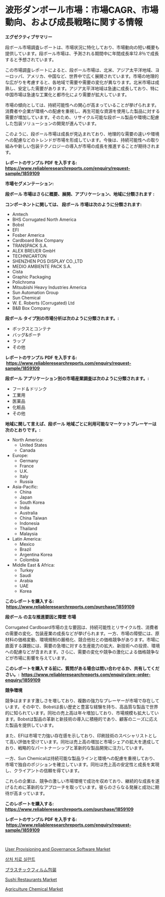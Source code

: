 <p><h1>波形ダンボール市場：市場CAGR、市場動向、および成長戦略に関する情報</h1></p><p><strong>エグゼクティブサマリー</strong></p>
<p><p>段ボール市場調査レポートは、市場状況に特化しており、市場動向の短い概要も提供しています。段ボール市場は、予測される期間中に年間成長率12.8％で成長すると予想されています。</p><p>この市場調査レポートによると、段ボール市場は、北米、アジア太平洋地域、ヨーロッパ、アメリカ、中国など、世界中で広く展開されています。市場の地理的な広がりを考慮すると、各地域で需要や需要の変化が異なります。北米市場は成熟し、安定した需要があります。アジア太平洋地域は急速に成長しており、特に中国市場は急速な工業化と都市化により需要が拡大しています。</p><p>市場の傾向としては、持続可能性への関心が高まっていることが挙げられます。消費者や企業が環境への配慮を重視し、再生可能な資源を使用した製品に対する需要が増加しています。そのため、リサイクル可能な段ボール製品や環境に配慮した包装ソリューションの開発が進んでいます。</p><p>このように、段ボール市場は成長が見込まれており、地理的な需要の違いや環境への配慮などのトレンドが市場を形成しています。今後は、持続可能性への取り組みや新しい包装テクノロジーの導入が市場の成長を推進することが期待されます。</p></p>
<p><strong>レポートのサンプル PDF を入手する: <a href="https://www.reliableresearchreports.com/enquiry/request-sample/1859109">https://www.reliableresearchreports.com/enquiry/request-sample/1859109</a></strong></p>
<p><strong>市場セグメンテーション:</strong></p>
<p><strong> 段ボール 市場はさらに概要、展開、アプリケーション、地域に分類されます :</strong></p>
<p><strong>コンポーネントに関しては、 段ボール 市場は次のように分類されます: &nbsp;</strong></p>
<p><ul><li>Amtech</li><li>BHS Corrugated North America</li><li>Bobst</li><li>EFI</li><li>Fosber America</li><li>Cardboard Box Company</li><li>TRANSPACK S.A.</li><li>ALEX BREUER GmbH</li><li>TECHNICARTON</li><li>SHENZHEN POS DISPLAY CO.,LTD</li><li>MEDIO AMBIENTE PACK S.A.</li><li>Cista</li><li>Graphic Packaging</li><li>Polichroma</li><li>Mitsubishi Heavy Industries America</li><li>Sun Automation Group</li><li>Sun Chemical</li><li>W. E. Roberts (Corrugated) Ltd</li><li>B&B Box Company</li></ul></p>
<p><strong> 段ボール タイプ別の市場分析は次のように分類されます。:</strong></p>
<p><ul><li>ボックスとコンテナ</li><li>バッグ&ポーチ</li><li>ラップ</li><li>その他</li></ul></p>
<p><strong>レポートのサンプル PDF を入手する: &nbsp;<a href="https://www.reliableresearchreports.com/enquiry/request-sample/1859109">https://www.reliableresearchreports.com/enquiry/request-sample/1859109</a></strong></p>
<p><strong> 段ボール アプリケーション別の市場産業調査は次のように分類されます。:</strong></p>
<p><ul><li>フード＆ドリンク</li><li>工業用</li><li>医薬品</li><li>化粧品</li><li>その他</li></ul></p>
<p><strong>地域に関して言えば、段ボール 地域ごとに利用可能なマーケットプレーヤーは次のとおりです。:</strong></p>
<p><ul>
    <li>
        North America:
        <ul>
            <li>United States</li>
            <li>Canada</li>
        </ul>
    </li>
    <li>
        Europe:
        <ul>
            <li>Germany</li>
            <li>France</li>
            <li>U.K.</li>
            <li>Italy</li>
            <li>Russia</li>
        </ul>
    </li>
    <li>
        Asia-Pacific:
        <ul>
            <li>China</li>
            <li>Japan</li>
            <li>South Korea</li>
            <li>India</li>
            <li>Australia</li>
            <li>China Taiwan</li>
            <li>Indonesia</li>
            <li>Thailand</li>
            <li>Malaysia</li>
        </ul>
    </li>
    <li>
        Latin America:
        <ul>
            <li>Mexico</li>
            <li>Brazil</li>
            <li>Argentina Korea</li>
            <li>Colombia</li>
        </ul>
    </li>
    <li>
        Middle East & Africa:
        <ul>
            <li>Turkey</li>
            <li>Saudi</li>
            <li>Arabia</li>
            <li>UAE</li>
            <li>Korea</li>
        </ul>
    </li>
    </ul></p>
<p><strong>このレポートを購入する: &nbsp;<a href="https://www.reliableresearchreports.com/purchase/1859109">https://www.reliableresearchreports.com/purchase/1859109</a></strong></p>
<p><strong>段ボール の主な推進要因と障壁 市場</strong></p>
<p><p>Corrugated Cardboard市場の主な要因は、持続可能性とリサイクル性、消費者の需要の変化、包装産業の成長などが挙げられます。一方、市場の障壁には、原材料の価格変動、環境規制の厳格化、競合他社との価格競争があります。市場に直面する課題には、需要の急増に対する生産能力の拡大、新技術への投資、環境への配慮などが含まれます。さらに、需要の変化や競争の激化による価格競争などが市場に影響を与えています。</p></p>
<p><strong>このレポートを購入する前に、質問がある場合は問い合わせるか、共有してください。:&nbsp; <a href="https://www.reliableresearchreports.com/enquiry/pre-order-enquiry/1859109">https://www.reliableresearchreports.com/enquiry/pre-order-enquiry/1859109</a></strong></p>
<p><strong>競争環境</strong></p>
<p><p>競争はますます激しさを増しており、複数の強力なプレーヤーが市場で存在しています。その中で、Bobstは長い歴史と豊富な経験を持ち、高品質な製品で世界的に知られています。同社の売上高は年々増加しており、市場規模も拡大しています。Bobstは製品の革新と新技術の導入に積極的であり、顧客のニーズに応えた製品を提供しています。</p><p>また、EFIは市場で力強い存在感を示しており、印刷技術のスペシャリストとして高い評価を受けています。同社は売上高の増加と市場シェアの拡大を達成しており、戦略的なパートナーシップと革新的な製品開発に注力しています。</p><p>一方、Sun Chemicalは持続可能な製品ラインと環境への配慮を重視しており、市場で独自のポジションを確立しています。同社は売上高の安定性と成長を実現し、クライアントの信頼を得ています。</p><p>これらの企業は、競争の激しい市場環境で成功を収めており、継続的な成長を遂げるために革新的なアプローチを取っています。彼らのさらなる発展と成功に期待が高まっています。</p></p>
<p><strong>このレポートを購入する: &nbsp; <a href="https://www.reliableresearchreports.com/purchase/1859109">https://www.reliableresearchreports.com/purchase/1859109</a></strong></p>
<p><strong>レポートのサンプル PDF を入手する: &nbsp;<a href="https://www.reliableresearchreports.com/enquiry/request-sample/1859109">https://www.reliableresearchreports.com/enquiry/request-sample/1859109</a></strong><strong></strong></p>
<p>&nbsp;</p>
<p><p><a href="https://github.com/Krish2023na/Market-Research-Report-List-3/blob/main/user-provisioning-and-governance-software-market.md">User Provisioning and Governance Software Market</a></p><p><a href="https://github.com/crfsywufhm81415/Market-Research-Report-List-1/blob/main/7488775191964.md">상처 치료 실란트</a></p><p><a href="https://github.com/cnnriuez22368/Market-Research-Report-List-1/blob/main/2830949192150.md">プラスチックフィルム包装</a></p><p><a href="https://view.publitas.com/reportprime-1/sushi-restaurants-market-size-global-industry-overview-market-segmentation-and-forecast-2024-to-2031/">Sushi Restaurants Market</a></p><p><a href="https://github.com/RickHolmes3/Market-Research-Report-List-3/blob/main/agriculture-chemical-market.md">Agriculture Chemical Market</a></p></p>